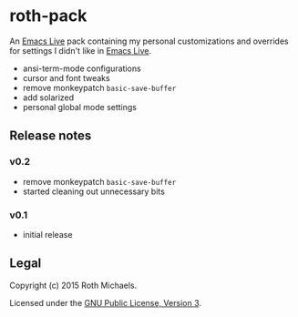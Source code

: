 roth-pack
=========

An [Emacs Live][el] pack containing my personal customizations and overrides for settings I didn't
like in [Emacs Live][el].

- ansi-term-mode configurations
- cursor and font tweaks
- remove monkeypatch `basic-save-buffer`
- add solarized
- personal global mode settings

## Release notes

### v0.2

- remove monkeypatch `basic-save-buffer`
- started cleaning out unnecessary bits

### v0.1

- initial release

## Legal

Copyright (c) 2015 Roth Michaels.

Licensed under the [GNU Public License, Version 3][gnu].


[el]: http://github.com/overtone/emacs-live
[gnu]: http://www.gnu.org/licenses/gpl-3.0-standalone.html
